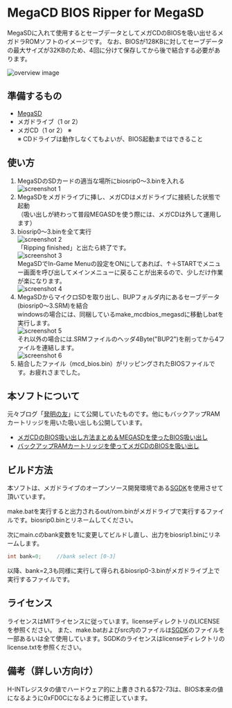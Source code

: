 # MegaCD BIOS Ripper for MegaSD
MegaSDに入れて使用するとセーブデータとしてメガCDのBIOSを吸い出せるメガドラROMソフトのイメージです。
なお、BIOSが128KBに対してセーブデータの最大サイズが32KBのため、4回に分けて保存してから後で結合する必要があります。

![overview image](screenshot/MEGASD_RIP.png)

## 準備するもの
- [MegaSD](https://terraonion.com/en/producto/megasd/)
- メガドライブ（1 or 2）
- メガCD（1 or 2） ※<br>
※ CDドライブは動作しなくてもよいが、BIOS起動まではできること

## 使い方
1. MegaSDのSDカードの適当な場所にbiosrip0～3.binを入れる<br>
![screenshot 1](screenshot/MCDBIOS_MEGASD1.png)<br>
2. MegaSDをメガドライブに挿し、メガCDはメガドライブに接続した状態で起動<br>
（吸い出しが終わって普段MEGASDを使う際には、メガCDは外して運用します）<br>
3. biosrip0～3.binを全て実行<br>
![screenshot 2](screenshot/MCDBIOS_MEGASD2.jpg)<br>
「Ripping finished」と出たら終了です。<br>
![screenshot 3](screenshot/MCDBIOS_MEGASD3.png)<br>
MegaSDでIn-Game Menuの設定をONにしてあれば、↑＋STARTでメニュー画面を呼び出してメインメニューに戻ることが出来るので、少しだけ作業が楽になります。<br>
![screenshot 4](screenshot/MCDBIOS_MEGASD4.jpg)<br>
4. MegaSDからマイクロSDを取り出し、BUPフォルダ内にあるセーブデータ(biosrip0～3.SRM)を結合<br>
windowsの場合には、同梱しているmake_mcdbios_megasdに移動しbatを実行します。<br>
![screenshot 5](screenshot/MCDBIOS_MEGASD5.png)<br>
それ以外の場合には.SRMファイルのヘッダ4Byte("BUP2")を削ってから4ファイルを連結します。<br>
![screenshot 6](screenshot/MCDBIOS_MEGASD6.png)<br>
5. 結合したファイル（mcd_bios.bin）がリッピングされたBIOSファイルです。お疲れさまでした。<br>

## 本ソフトについて
元々ブログ「[発明の友](http://blog.livedoor.jp/scrap_a/)」にて公開していたものです。他にもバックアップRAMカートリッジを用いた吸い出しも公開しています。

- [メガCDのBIOS吸い出し方法まとめ＆MEGASDを使ったBIOS吸い出し](http://blog.livedoor.jp/scrap_a/archives/28094899.html)
- [バックアップRAMカートリッジを使ってメガCDのBIOSを吸い出し](http://blog.livedoor.jp/scrap_a/archives/24228164.html)

## ビルド方法
本ソフトは、メガドライブのオープンソース開発環境である[SGDK](https://github.com/Stephane-D/SGDK)を使用させて頂いています。

make.batを実行すると出力されるout/rom.binがメガドライブで実行するファイルです。biosrip0.binとリネームしてください。

次にmain.cのbank変数を1に変更してビルドし直し、出力をbiosrip1.binにリネームします。
```c
int bank=0;     //bank select [0-3]
``` 

以降、bank=2,3も同様に実行して得られるbiosrip0-3.binがメガドライブ上で実行するファイルです。

## ライセンス
ライセンスはMITライセンスに従っています。licenseディレクトリのLICENSEを参照ください。
また、make.batおよびsrc内のファイルは[SGDK](https://github.com/Stephane-D/SGDK)のファイルを一部あるいは全て使用しています。SGDKのライセンスはlicenseディレクトリのlicense.txtを参照ください。

## 備考（詳しい方向け）
H-INTレジスタの値でハードウェア的に上書きされる$72-73は、BIOS本来の値になるように0xFD0Cになるように修正しています。